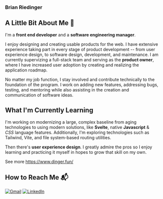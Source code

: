 ### Brian Riedinger

## A Little Bit About Me 👋
I'm a **front end developer** and a **software engineering manager**.

I enjoy designing and creating usable products for the web. I have extensive experience taking part in every stage of product development -- from user experience design, to software design, development, and maintenance. I am currently supervizing a full-stack team and serving as the **product owner**, where I have increased user adoption by creating and realizing the application roadmap.

No matter my job function, I stay involved and contribute technically to the foundation of the program. I work on adding new features, addressing bugs, testing, and mentoring while also assisting in the creation and communication of software ideas.

## What I'm Currently Learning
I'm working on modernizing a large, complex baseline from aging technologies to using modern solutions, like **Svelte**, native **Javascript** & *CSS* language features. Additionally, I'm exploring technologies such as Tailwind, Vite, and file system-based routing utilities.

Then there's **user experience design**. I greatly admire the pros so I enjoy learning and practicing it myself in hopes to grow that skill on my own.

See more https://www.dinger.fun/

## How to Reach Me 📬
[![Gmail](https://img.shields.io/badge/gmail-EA4335?style=for-the-badge&logo=Gmail&logoColor=white)](mailto:briedinger@gmail.com)
[![LinkedIn](https://img.shields.io/badge/LinkedIn-0A66C2?style=for-the-badge&logo=LinkedIn&logoColor=white)](https://www.linkedin.com/in/briedinger)



<!--
**briedinger/briedinger** is a ✨ _special_ ✨ repository because its `README.md` (this file) appears on your GitHub profile.

Here are some ideas to get you started:

- 🔭 I’m currently working on ...
- 🌱 I’m currently learning ...
- 👯 I’m looking to collaborate on ...
- 🤔 I’m looking for help with ...
- 💬 Ask me about ...
- 📫 How to reach me: ...
- 😄 Pronouns: ...
- ⚡ Fun fact: ...
-->
